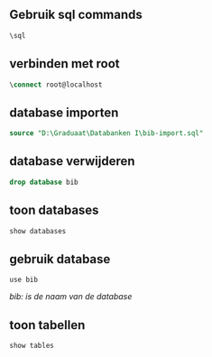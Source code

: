 ## Gebruik sql commands
```sql
\sql
```

## verbinden met root
```sql 
\connect root@localhost
```

## database importen
```sql
source "D:\Graduaat\Databanken I\bib-import.sql"
```

## database verwijderen
```sql
drop database bib
```
## toon databases
```sql
show databases
```

## gebruik database 
```
use bib
```
*bib: is de naam van de database*

## toon tabellen
```
show tables
```

